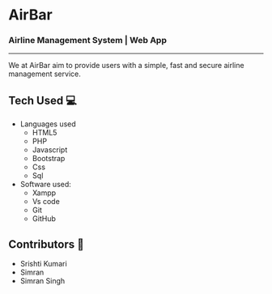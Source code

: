 # AirBar

### Airline Management System | Web App

---



We at AirBar aim to provide users with a simple, fast and secure airline management service.

## Tech Used 💻

* Languages used
  * HTML5
  * PHP
  * Javascript
  * Bootstrap
  * Css
  * Sql
* Software used:
  * Xampp
  * Vs code
  * Git
  * GitHub

## Contributors 🎉️

* Srishti Kumari
* Simran
* Simran Singh
